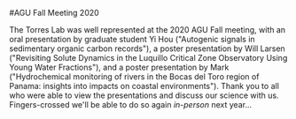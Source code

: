 #AGU Fall Meeting 2020

The Torres Lab was well represented at the 2020 AGU Fall meeting, with an oral presentation by graduate student Yi Hou ("Autogenic signals in sedimentary organic carbon records"), a poster presentation by Will Larsen ("Revisiting Solute Dynamics in the Luquillo Critical Zone Observatory Using Young Water Fractions"), and a poster presentation by Mark ("Hydrochemical monitoring of rivers in the Bocas del Toro region of Panama: insights into impacts on coastal environments"). Thank you to all who were able to view the presentations and discuss our science with us. Fingers-crossed we'll be able to do so again *in-person* next year...  

 
